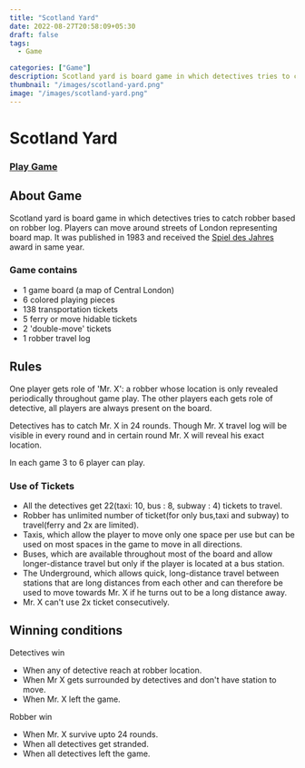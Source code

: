 ```yaml
---
title: "Scotland Yard"
date: 2022-08-27T20:58:09+05:30
draft: false
tags: 
  - Game

categories: ["Game"]
description: Scotland yard is board game in which detectives tries to catch robber based on robber log.
thumbnail: "/images/scotland-yard.png"
image: "/images/scotland-yard.png"
---
```


# Scotland Yard

### [Play Game](http://scotland-yard-byomkesh.herokuapp.com/)


## About Game

Scotland yard is board game in which detectives tries to catch robber based on robber log. Players can move around streets of London representing board map. It was published in 1983 and received the [Spiel des Jahres](https://en.wikipedia.org/wiki/Spiel_des_Jahres) award in same year.

### Game contains
 - 1 game board (a map of Central London)
 - 6 colored playing pieces
 - 138 transportation tickets
 - 5 ferry or move hidable tickets
 - 2 'double-move' tickets
 - 1 robber travel log


## Rules 

One player gets role of 'Mr. X': a robber whose location is only revealed periodically throughout game play. The other players each gets role of detective, all players are always present on the board.

Detectives has to catch Mr. X in 24 rounds. Though Mr. X travel log will be visible in every round and in certain round Mr. X will reveal his exact location.

In each game 3 to 6 player can play.



### Use of Tickets

 - All the detectives get 22(taxi: 10, bus : 8, subway : 4) tickets to travel.
 - Robber has unlimited number of ticket(for only bus,taxi and subway) to travel(ferry and 2x are limited).
 - Taxis, which allow the player to move only one space per use but can be used on most spaces in the game to move in all directions.
 - Buses, which are available throughout most of the board and allow longer-distance travel but only if the player is located at a bus station.
 - The Underground, which allows quick, long-distance travel between stations that are long distances from each other and can therefore be used to move towards Mr. X if he turns out to be a long distance away.
 -  Mr. X can't use 2x ticket consecutively.


## Winning conditions

Detectives win 
 
 - When any of detective reach at robber location.
 - When Mr X gets surrounded by detectives and don't have station to move.
 - When Mr. X left the game.


Robber win 
 
 - When Mr. X survive upto 24 rounds.
 - When all detectives get stranded.
 - When all detectives left the game.

